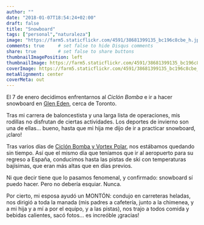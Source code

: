 ```yaml
---
author: ""
date: "2018-01-07T18:54:24+02:00"
draft: false
title: "Snowboard"
tags: ["personal","naturaleza"]
image: "https://farm5.staticflickr.com/4591/38681399135_bc196c8cbe_h.jpg"
comments: true     # set false to hide Disqus comments
share: true        # set false to share buttons
thumbnailImagePosition: left
thumbnailImage: https://farm5.staticflickr.com/4591/38681399135_bc196c8cbe_h.jpg
coverImage: https://farm5.staticflickr.com/4591/38681399135_bc196c8cbe_h.jpg
metaAlignment: center
coverMeta: out
---
```

El 7 de enero decidimos enfrentarnos al *Ciclón Bomba* e ir a hacer snowboard en [Glen Eden](https://gleneden.on.ca/), cerca de Toronto.

<!--more-->

Tras mi carrera de baloncestista y una larga lista de operaciones, mis rodillas no disfrutan de ciertas actividades. Los deportes de invierno son una de ellas... bueno, hasta que mi hija me dijo de ir a practicar snowboard, ¡claro!

Tras varios días de [Ciclón Bomba y Vortex Polar](https://www.washingtonpost.com/news/capital-weather-gang/wp/2018/01/02/monster-storm-to-blast-east-coast-before-polar-vortex-uncorks-tremendous-cold-late-this-week/), nos estábamos quedando sin tiempo. Así que el mismo día que teníamos que ir al aeropuerto para su regreso a España, conducimos hasta las pistas de ski con temperaturas bajísimas, que eran más altas que en días previos.

Ni que decir tiene que lo pasamos fenomenal, y confirmado: snowboard sí puedo hacer. Pero no debería esquiar. Nunca.

Por cierto, mi esposa ayudó un MONTÓN: condujo en carreteras heladas, nos dirigió a toda la manada (mis padres a cafetería, junto a la chimenea, y a mi hija y a mí a por el equipo, y a las pistas), nos trajo a todos comida y bebidas calientes, sacó fotos... es increóble ¡gracias!

<div id="flickrembed"></div><div style="position:absolute; top:-70px; display:block; text-align:center; z-index:-1;"></div><script src='https://flickrembed.com/embed_v2.js.php?source=flickr&layout=responsive&input=www.flickr.com/photos/jcortell/albums/72157691317356234&sort=5&by=album&theme=default&scale=fill&limit=100&skin=default&autoplay=true'></script>